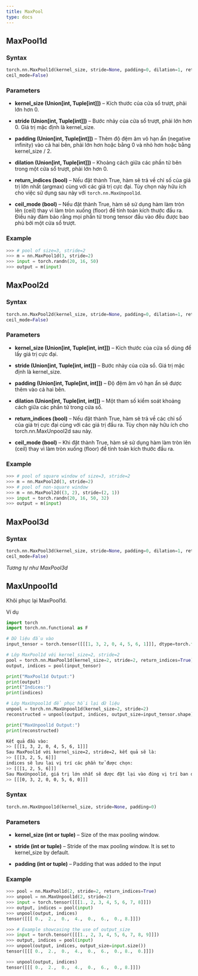 ```yaml
---
title: MaxPool
type: docs
---
```


## MaxPool1d
### Syntax
```python
torch.nn.MaxPool1d(kernel_size, stride=None, padding=0, dilation=1, return_indices=False, 
ceil_mode=False)
```

### Parameters

+ **kernel_size (Union[int, Tuple[int]])** – Kích thước của cửa sổ trượt, phải lớn hơn 0.

+ **stride (Union[int, Tuple[int]])** – Bước nhảy của cửa sổ trượt, phải lớn hơn 0. Giá trị mặc định là kernel_size.

+ **padding (Union[int, Tuple[int]])** – Thêm độ đệm âm vô hạn ẩn (negative infinity) vào cả hai bên, phải lớn hơn hoặc bằng 0 và nhỏ hơn hoặc bằng kernel_size / 2.

+ **dilation (Union[int, Tuple[int]])** – Khoảng cách giữa các phần tử bên trong một cửa sổ trượt, phải lớn hơn 0.

+ **return_indices (bool)** – Nếu đặt thành True, hàm sẽ trả về chỉ số của giá trị lớn nhất (argmax) cùng với các giá trị cực đại. Tùy chọn này hữu ích cho việc sử dụng sau này với `torch.nn.MaxUnpool1d`.

+ **ceil_mode (bool)** – Nếu đặt thành True, hàm sẽ sử dụng hàm làm tròn lên (ceil) thay vì làm tròn xuống (floor) để tính toán kích thước đầu ra. Điều này đảm bảo rằng mọi phần tử trong tensor đầu vào đều được bao phủ bởi một cửa sổ trượt.

### Example

```python
>>> # pool of size=3, stride=2
>>> m = nn.MaxPool1d(3, stride=2)
>>> input = torch.randn(20, 16, 50)
>>> output = m(input)
```

## MaxPool2d
### Syntax
```python
torch.nn.MaxPool2d(kernel_size, stride=None, padding=0, dilation=1, return_indices=False, 
ceil_mode=False)
```

### Parameters

- **kernel_size (Union[int, Tuple[int, int]])** – Kích thước của cửa sổ dùng để lấy giá trị cực đại.

- **stride (Union[int, Tuple[int, int]])** – Bước nhảy của cửa sổ. Giá trị mặc định là kernel_size.

- **padding (Union[int, Tuple[int, int]])** – Độ đệm âm vô hạn ẩn sẽ được thêm vào cả hai bên.

- **dilation (Union[int, Tuple[int, int]])** – Một tham số kiểm soát khoảng cách giữa các phần tử trong cửa sổ.

- **return_indices (bool)** – Nếu đặt thành True, hàm sẽ trả về các chỉ số của giá trị cực đại cùng với các giá trị đầu ra. Tùy chọn này hữu ích cho torch.nn.MaxUnpool2d sau này.

- **ceil_mode (bool)** – Khi đặt thành True, hàm sẽ sử dụng hàm làm tròn lên (ceil) thay vì làm tròn xuống (floor) để tính toán kích thước đầu ra.


### Example

```python
>>> # pool of square window of size=3, stride=2
>>> m = nn.MaxPool2d(3, stride=2)
>>> # pool of non-square window
>>> m = nn.MaxPool2d((3, 2), stride=(2, 1))
>>> input = torch.randn(20, 16, 50, 32)
>>> output = m(input)
```
## MaxPool3d

### Syntax

```python
torch.nn.MaxPool3d(kernel_size, stride=None, padding=0, dilation=1, return_indices=False, 
ceil_mode=False)
```

*Tương tự như MaxPool3d*

## MaxUnpool1d

Khôi phục lại MaxPool1d.

Ví dụ

```python
import torch
import torch.nn.functional as F

# Dữ liệu đầu vào
input_tensor = torch.tensor([[[1, 3, 2, 0, 4, 5, 6, 1]]], dtype=torch.float)

# Lớp MaxPool1d với kernel_size=2, stride=2
pool = torch.nn.MaxPool1d(kernel_size=2, stride=2, return_indices=True)
output, indices = pool(input_tensor)

print("MaxPool1d Output:")
print(output)
print("Indices:")
print(indices)

# Lớp MaxUnpool1d để phục hồi lại dữ liệu
unpool = torch.nn.MaxUnpool1d(kernel_size=2, stride=2)
reconstructed = unpool(output, indices, output_size=input_tensor.shape)

print("MaxUnpool1d Output:")
print(reconstructed)
```

```bash {filename="OUTPUT"}
Kết quả đầu vào:
>> [[[1, 3, 2, 0, 4, 5, 6, 1]]]
Sau MaxPool1d với kernel_size=2, stride=2, kết quả sẽ là:
>> [[[3, 2, 5, 6]]]
indices sẽ lưu lại vị trí các phần tử được chọn:
>> [[[1, 2, 5, 6]]]
Sau MaxUnpool1d, giá trị lớn nhất sẽ được đặt lại vào đúng vị trí ban đầu, còn các giá trị khác là 0:
>> [[[0, 3, 2, 0, 0, 5, 6, 0]]]
```

### Syntax

```python
torch.nn.MaxUnpool1d(kernel_size, stride=None, padding=0)
```

### Parameters

+ **kernel_size (int or tuple)** – Size of the max pooling window.

+ **stride (int or tuple)** – Stride of the max pooling window. It is set to kernel_size by default.

+ **padding (int or tuple)** – Padding that was added to the input

### Example

```python
>>> pool = nn.MaxPool1d(2, stride=2, return_indices=True)
>>> unpool = nn.MaxUnpool1d(2, stride=2)
>>> input = torch.tensor([[[1., 2, 3, 4, 5, 6, 7, 8]]])
>>> output, indices = pool(input)
>>> unpool(output, indices)
tensor([[[ 0.,  2.,  0.,  4.,  0.,  6.,  0., 8.]]])

>>> # Example showcasing the use of output_size
>>> input = torch.tensor([[[1., 2, 3, 4, 5, 6, 7, 8, 9]]])
>>> output, indices = pool(input)
>>> unpool(output, indices, output_size=input.size())
tensor([[[ 0.,  2.,  0.,  4.,  0.,  6.,  0., 8.,  0.]]])

>>> unpool(output, indices)
tensor([[[ 0.,  2.,  0.,  4.,  0.,  6.,  0., 8.]]])
```